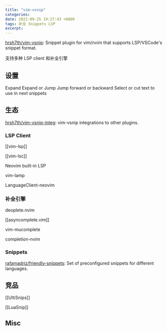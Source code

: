 ```yaml
---
title: "vim-vsnip"
categories: 
date: 2022-09-25 19:27:43 +0800
tags: 补全 Snippets LSP
excerpt: 
---
```


[hrsh7th/vim-vsnip](https://github.com/hrsh7th/vim-vsnip/): Snippet plugin for vim/nvim that supports LSP/VSCode's snippet format.


支持多种 LSP client 和补全引擎

## 设置

Expand
Expand or Jump
Jump forward or backward
Select or cut text to use in next snippets


## 生态

[hrsh7th/vim-vsnip-integ](https://github.com/hrsh7th/vim-vsnip-integ): vim-vsnip integrations to other plugins.

### LSP Client

[[vim-lsp]]

[[vim-lsc]]

Neovim built-in LSP

vim-lamp

LanguageClient-neovim


### 补全引擎

deoplete.nvim

[[asyncomplete.vim]]

vim-mucomplete

completion-nvim

### Snippets

[rafamadriz/friendly-snippets](https://github.com/rafamadriz/friendly-snippets): Set of preconfigured snippets for different languages.


## 竞品

[[UltiSnips]]

[[LuaSnip]]


## Misc






